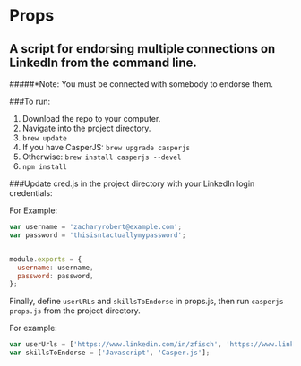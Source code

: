 # Props
## A script for endorsing multiple connections on LinkedIn from the command line.

#####*Note: You must be connected with somebody to endorse them.

###To run:

1. Download the repo to your computer.
2. Navigate into the project directory.
3. `brew update`
4. If you have CasperJS: `brew upgrade casperjs`
5. Otherwise: `brew install casperjs --devel`
6. `npm install`

###Update cred.js in the project directory with your LinkedIn login credentials:

For Example: 

```javascript
var username = 'zacharyrobert@example.com';
var password = 'thisisntactuallymypassword';


module.exports = {
  username: username,
  password: password,
};
```

Finally, define `userURLs` and `skillsToEndorse` in props.js, then run `casperjs props.js` from the project directory.

For example:

```javascript
var userUrls = ['https://www.linkedin.com/in/zfisch', 'https://www.linkedin.com/in/frankbowers'];
var skillsToEndorse = ['Javascript', 'Casper.js'];
```